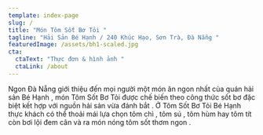 ```yaml
---
template: index-page
slug: /
title: "Món Tôm Sốt Bơ Tỏi "
tagline: "Hải Sản Bé Hạnh / 240 Khúc Hạo, Sơn Trà, Đà Nẵng "
featuredImage: /assets/bh1-scaled.jpg
cta:
  ctaText: "Thực đơn & hình ảnh "
  ctaLink: /about
---
```

Ngon Đà Nẵng giới thiệu đến mọi người một món ăn ngon nhất của quán hải sản Bé Hạnh , món Tôm Sốt Bơ Tỏi được chế biến theo công thức sốt bơ đặc biệt kết hợp với nguồn hải sản vừa đánh bắt . Ở Tôm Sốt Bơ Tỏi Bé Hạnh thực khách có thể thoải mái lựa chọn tôm chì , tôm sú , tôm hùm hay tôm tít còn bơi lội đem cân và ra món nóng tôm sốt thơm ngon .